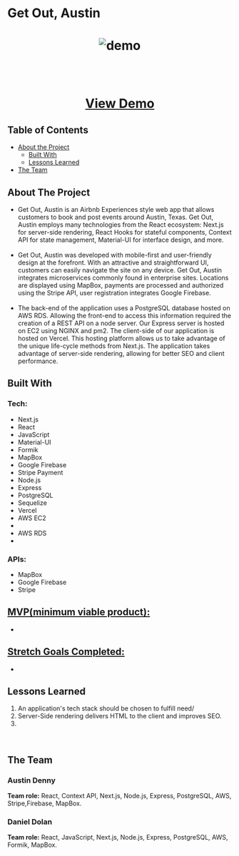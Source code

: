 <h1>Get Out, Austin<h1>

<p align="center">
    <img src="images/getoutaustin.gif" alt="demo">
    <br/>
    <br/>
    <br/>
    <p align="center">
        <a href="https://get-out-austin.now.sh/">View Demo</a>
    </p>
    
</p>

<!-- TABLE OF CONTENTS -->

## Table of Contents

- [About the Project](#about-the-project)
  - [Built With](#built-with)
  - [Lessons Learned](#lessons-learned)
- [The Team](#the-team)

<!-- - [Getting Started](#getting-started)
  - [Prerequisites](#prerequisites)
  - [Installation](#installation) -->

<!-- * [Contributing](#contributing)
* [Contact](#contact) -->

## About The Project

<ul>
    <li>
    Get Out, Austin is an Airbnb Experiences style web app that allows customers to book and post events around Austin, Texas. Get Out, Austin employs many technologies from the React ecosystem: Next.js for server-side rendering, React Hooks for stateful components, Context API for state management, Material-UI for interface design, and more.  </li>
    <br>
<li>Get Out, Austin was developed with mobile-first and user-friendly design at the forefront. With an attractive and straightforward UI,  customers can easily navigate the site on any device. Get Out, Austin integrates microservices commonly found in enterprise sites. Locations are displayed using MapBox, payments are processed and authorized using the Stripe API, user registration integrates Google Firebase. </li>
<br>
<li>The back-end of the application uses a PostgreSQL database hosted on AWS RDS. Allowing the front-end to access this information required the creation of a REST API on a node server. Our Express server is hosted on EC2 using NGINX and pm2. The client-side of our application is hosted on Vercel. This hosting platform allows us to take advantage of the unique life-cycle methods from Next.js. The application takes advantage of server-side rendering, allowing for better SEO and client performance. </li>
</ul>

## Built With

<h3>Tech:</h3>
<ul>
    <li>Next.js</li>
    <li>React</li>
    <li>JavaScript</li>
    <li>Material-UI</li>
    <li>Formik</li>
    <li>MapBox</li>
    <li>Google Firebase</li>
    <li>Stripe Payment</li>
    <li>Node.js</li>
    <li>Express</li>
    <li>PostgreSQL</li>
    <li>Sequelize</li>
    <li>Vercel</li>
    <li>AWS EC2<li>
     <li>AWS RDS<li>
</ul>

<h3>APIs:</h3>
<ul>
    <li>MapBox</li>
    <li>Google Firebase</li>
    <li>Stripe</li>
</ul>

<h2><u>MVP(minimum viable product):</u></h2>
<ul>
    <li></li>
</ul>

<h2><u>Stretch Goals Completed:</u></h2>
<ul>
    <li></li>
</ul>

## Lessons Learned

<ol>
    <li>An application's tech stack should be chosen to fulfill need/</li>
    <li>Server-Side rendering delivers HTML to the client and improves SEO.</li>
    <li></li>
</ol>

</br>

## The Team

<h3>Austin Denny</h3>
<b>Team role:</b> React, Context API, Next.js, Node.js, Express, PostgreSQL, AWS, Stripe,Firebase, MapBox. 
</br>

<h3>Daniel Dolan</h3>
<b>Team role:</b> React, JavaScript, Next.js, Node.js, Express, PostgreSQL, AWS, Formik, MapBox. 
</br>
</br>
</br>
